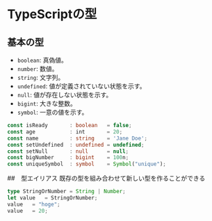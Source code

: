 # TypeScriptの型
## 基本の型
- `boolean`: 真偽値。
- `number`: 数値。
- `string`: 文字列。
- `undefined`: 値が定義されていない状態を示す。
- `null`: 値が存在しない状態を示す。
- `bigint`: 大きな整数。
- `symbol`: 一意の値を示す。

```ts
const isReady       : boolean   = false;
const age           : int       = 20;
const name          : string    = 'Jane Doe';
const setUndefined  : undefined = undefined;
const setNull       : null      = null;
const bigNumber     : bigint    = 100n; 
const uniqueSymbol  : symbol    = Symbol("unique");
```

##　型エイリアス
既存の型を組み合わせて新しい型を作ることができる
```ts
type StringOrNumber = String | Number;
let value   = StringOrNumber;
value   = "hoge";
value   = 20;